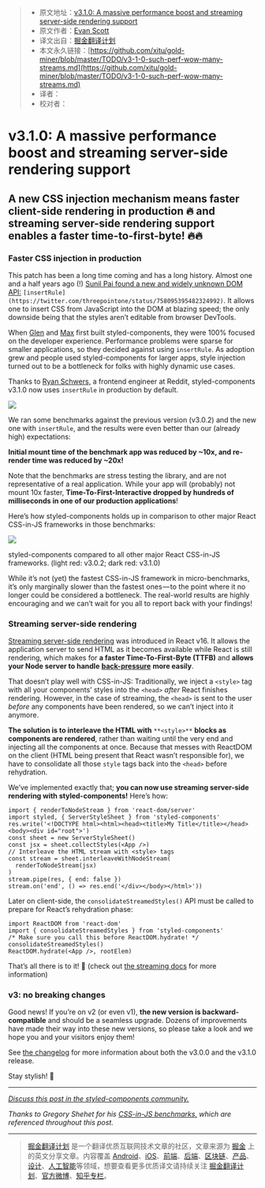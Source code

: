 > * 原文地址：[v3.1.0: A massive performance boost and streaming server-side rendering support](https://medium.com/styled-components/v3-1-0-such-perf-wow-many-streams-c45c434dbd03)
> * 原文作者：[Evan Scott](https://medium.com/@probablyup?source=post_header_lockup)
> * 译文出自：[掘金翻译计划](https://github.com/xitu/gold-miner)
> * 本文永久链接：[https://github.com/xitu/gold-miner/blob/master/TODO/v3-1-0-such-perf-wow-many-streams.md](https://github.com/xitu/gold-miner/blob/master/TODO/v3-1-0-such-perf-wow-many-streams.md)
> * 译者：
> * 校对者：

# v3.1.0: A massive performance boost and streaming server-side rendering support

## A new CSS injection mechanism means faster client-side rendering in production 🔥 and streaming server-side rendering support enables a faster time-to-first-byte! 🔥🔥

### Faster CSS injection in production

This patch has been a long time coming and has a long history. Almost one and a half years ago (!) [Sunil Pai found a new and widely unknown DOM API:](https://twitter.com/threepointone/status/758095395482324992) `[insertRule](https://twitter.com/threepointone/status/758095395482324992)`. It allows one to insert CSS from JavaScript into the DOM at blazing speed; the only downside being that the styles aren’t editable from browser DevTools.

When [Glen](https://github.com/geelen) and [Max](https://github.com/mxstbr) first built styled-components, they were 100% focused on the developer experience. Performance problems were sparse for smaller applications, so they decided against using `insertRule`. As adoption grew and people used styled-components for larger apps, style injection turned out to be a bottleneck for folks with highly dynamic use cases.

Thanks to [Ryan Schwers,](https://twitter.com/real_schwers) a frontend engineer at Reddit, styled-components v3.1.0 now uses `insertRule` in production by default.

![](https://cdn-images-1.medium.com/max/1200/1*GaOQyktA0iQkF3yDExExgw.png)

We ran some benchmarks against the previous version (v3.0.2) and the new one with `insertRule`, and the results were even better than our (already high) expectations:

**Initial mount time of the benchmark app was reduced by ~10x, and re-render time was reduced by ~20x!**

Note that the benchmarks are stress testing the library, and are not representative of a real application. While your app will (probably) not mount 10x faster, **Time-To-First-Interactive dropped by hundreds of milliseconds in one of our production applications**!

Here’s how styled-components holds up in comparison to other major React CSS-in-JS frameworks in those benchmarks:

![](https://cdn-images-1.medium.com/max/1600/1*X0KamN6FwoOMfp-n0TZYsA.png)

styled-components compared to all other major React CSS-in-JS frameworks. (light red: v3.0.2; dark red: v3.1.0)

While it’s not (yet) the fastest CSS-in-JS framework in micro-benchmarks, it’s only marginally slower than the fastest ones — to the point where it no longer could be considered a bottleneck. The real-world results are highly encouraging and we can’t wait for you all to report back with your findings!

### Streaming server-side rendering

[Streaming server-side rendering](https://hackernoon.com/whats-new-with-server-side-rendering-in-react-16-9b0d78585d67) was introduced in React v16\. It allows the application server to send HTML as it becomes available while React is still rendering, which makes for **a faster Time-To-First-Byte (TTFB)** and **allows your Node server to handle** [**back-pressure**](https://nodejs.org/en/docs/guides/backpressuring-in-streams/) **more easily**.

That doesn’t play well with CSS-in-JS: Traditionally, we inject a `<style>` tag with all your components’ styles into the `<head>` _after_ React finishes rendering. However, in the case of streaming, the `<head>` is sent to the user _before_ any components have been rendered, so we can’t inject into it anymore.

**The solution is to interleave the HTML with** `**<style>**` **blocks as components are rendered**, rather than waiting until the very end and injecting all the components at once. Because that messes with ReactDOM on the client (HTML being present that React wasn’t responsible for), we have to consolidate all those `style` tags back into the `<head>` before rehydration.

We’ve implemented exactly that; **you can now use streaming server-side rendering with styled-components!** Here’s how:

```
import { renderToNodeStream } from 'react-dom/server'
import styled, { ServerStyleSheet } from 'styled-components'
res.write('<!DOCTYPE html><html><head><title>My Title</title></head><body><div id="root">')
const sheet = new ServerStyleSheet()
const jsx = sheet.collectStyles(<App />)
// Interleave the HTML stream with <style> tags
const stream = sheet.interleaveWithNodeStream(
  renderToNodeStream(jsx)
)
stream.pipe(res, { end: false })
stream.on('end', () => res.end('</div></body></html>'))
```

Later on client-side, the `consolidateStreamedStyles()` API must be called to prepare for React’s rehydration phase:

```
import ReactDOM from 'react-dom'
import { consolidateStreamedStyles } from 'styled-components'
/* Make sure you call this before ReactDOM.hydrate! */
consolidateStreamedStyles()
ReactDOM.hydrate(<App />, rootElem)
```

That’s all there is to it! 💯 (check out [the streaming docs](http://styled-components.com/docs/advanced#streaming-rendering) for more information)

### v3: no breaking changes

Good news! If you’re on v2 (or even v1), **the new version is backward-compatible** and should be a seamless upgrade. Dozens of improvements have made their way into these new versions, so please take a look and we hope you and your visitors enjoy them!

See [the changelog](https://www.styled-components.com/releases) for more information about both the v3.0.0 and the v3.1.0 release.

Stay stylish! 💅

* * *

[_Discuss this post in the styled-components community._](https://spectrum.chat/thread/845da820-83f7-4228-981c-ff5723d33e61)

_Thanks to Gregory Shehet for his_ [_CSS-in-JS benchmarks,_](https://github.com/A-gambit/CSS-IN-JS-Benchmarks) _which are referenced throughout this post._



---
 
 > [掘金翻译计划](https://github.com/xitu/gold-miner) 是一个翻译优质互联网技术文章的社区，文章来源为 [掘金](https://juejin.im) 上的英文分享文章。内容覆盖 [Android](https://github.com/xitu/gold-miner#android)、[iOS](https://github.com/xitu/gold-miner#ios)、[前端](https://github.com/xitu/gold-miner#前端)、[后端](https://github.com/xitu/gold-miner#后端)、[区块链](https://github.com/xitu/gold-miner#区块链)、[产品](https://github.com/xitu/gold-miner#产品)、[设计](https://github.com/xitu/gold-miner#设计)、[人工智能](https://github.com/xitu/gold-miner#人工智能)等领域，想要查看更多优质译文请持续关注 [掘金翻译计划](https://github.com/xitu/gold-miner)、[官方微博](http://weibo.com/juejinfanyi)、[知乎专栏](https://zhuanlan.zhihu.com/juejinfanyi)。
